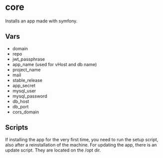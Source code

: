 # core

Installs an app made with symfony.

## Vars

- domain
- repo
- jwt_passphrase
- app_name (used for vHost and db name)
- project_name
- mail
- stable_release
- app_secret
- mysql_user
- mysql_password
- db_host
- db_port
- cors_domain

## Scripts

If installing the app for the very first time, you need to run the setup script, also after a reinstallation of the machine. For updating the app, there is an update script. They are located on the /opt dir.
